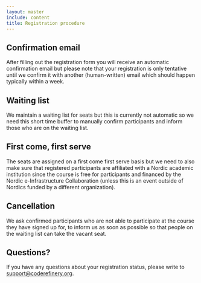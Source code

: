 ```yaml
---
layout: master
include: content
title: Registration procedure
---
```


## Confirmation email

After filling out the registration form you will receive an automatic
confirmation email but please note that your registration is only tentative
until we confirm it with another (human-written) email which should happen
typically within a week.


## Waiting list

We maintain a waiting list for seats but this is currently not automatic so we
need this short time buffer to manually confirm participants and inform those who
are on the waiting list.


## First come, first serve

The seats are assigned on a first come first serve basis but we need to also
make sure that registered participants are affiliated with a Nordic academic
institution since the course is free for participants and financed by the
Nordic e-Infrastructure Collaboration (unless this is an event outside of Nordics
funded by a different organization).


## Cancellation

We ask confirmed participants who are not able to participate at the course
they have signed up for, to inform us as soon as possible so that people on the
waiting list can take the vacant seat.


## Questions?

If you have any questions about your registration status, please write to
[support@coderefinery.org](mailto:support@coderefinery.org).
